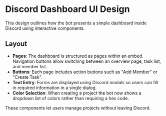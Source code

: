 # Discord Dashboard UI Design

This design outlines how the bot presents a simple dashboard inside Discord using interactive components.

## Layout

- **Pages**: The dashboard is structured as pages within an embed. Navigation buttons allow switching between an overview page, task list, and member list.
- **Buttons**: Each page includes action buttons such as "Add Member" or "Create Task".
- **Text Entry**: Forms are displayed using Discord modals so users can fill in required information in a single dialog.
- **Color Selection**: When creating a project the bot now shows a dropdown list of colors rather than requiring a hex code.

These components let users manage projects without leaving Discord.
